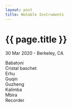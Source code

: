 ```yaml
---
layout: post
title: Notable Instruments
---
```


{{ page.title }}
================

<p class="meta">30 Mar 2020 - Berkeley, CA</p>

Babatoni  
Cristal baschet  
Erhu  
Guqin  
Guzheng  
Kalimba  
Mbira  
Recorder